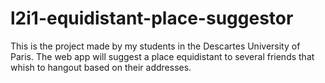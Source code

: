 # l2i1-equidistant-place-suggestor
This is the project made by my students in the Descartes University of Paris. The web app will suggest a place equidistant to several friends that whish to hangout based on their addresses.


